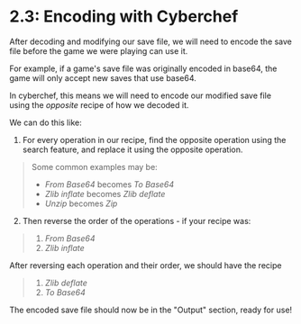 # 2.3: Encoding with Cyberchef

After decoding and modifying our save file, we will need to encode the save file before the game we were playing can use it.

For example, if a game's save file was originally encoded in base64, the game will only accept new saves that use base64.

In cyberchef, this means we will need to encode our modified save file using the *opposite* recipe of how we decoded it.

We can do this like:

1. For every operation in our recipe, find the opposite operation using the search feature, and replace it using the opposite operation.

> Some common examples may be:
> - *From Base64* becomes *To Base64*
> - *Zlib inflate* becomes *Zlib deflate*
> - *Unzip* becomes *Zip*

2. Then reverse the order of the operations - if your recipe was:

> 1. *From Base64*
> 2. *Zlib inflate*

After reversing each operation and their order, we should have the recipe

> 1. *Zlib deflate*
> 2. *To Base64*

The encoded save file should now be in the "Output" section, ready for use!